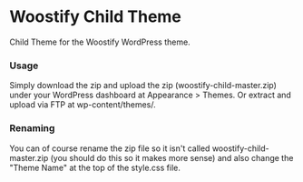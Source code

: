 Woostify Child Theme
=================

Child Theme for the Woostify WordPress theme.

### Usage
Simply download the zip and upload the zip (woostify-child-master.zip) under your WordPress dashboard at Appearance > Themes. Or extract and upload via FTP at wp-content/themes/.


### Renaming
You can of course rename the zip file so it isn't called woostify-child-master.zip (you should do this so it makes more sense) and also change the "Theme Name" at the top of the style.css file.
